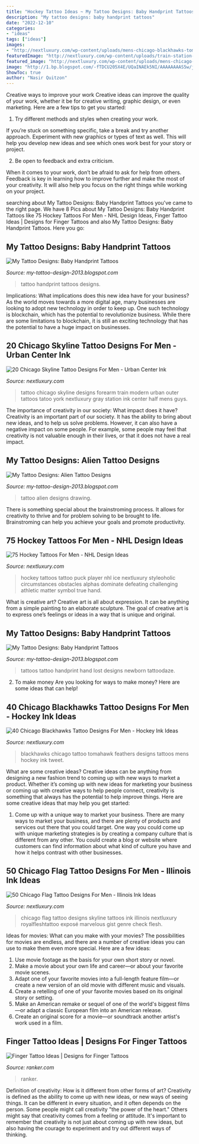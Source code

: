 ```yaml
---
title: "Hockey Tattoo Ideas ~ My Tattoo Designs: Baby Handprint Tattoos"
description: "My tattoo designs: baby handprint tattoos"
date: "2022-12-10"
categories:
- "ideas"
tags: ["ideas"]
images:
- "http://nextluxury.com/wp-content/uploads/mens-chicago-blackhawks-tomahawk-and-feathers-chest-tattoos.jpg"
featuredImage: "http://nextluxury.com/wp-content/uploads/train-station-chicago-skyline-tattoo-for-men-on-outer-forearm.jpg"
featured_image: "http://nextluxury.com/wp-content/uploads/mens-chicago-blackhawks-tomahawk-and-feathers-chest-tattoos.jpg"
image: "http://1.bp.blogspot.com/-fTDCU205X4E/UQaINAEk5NI/AAAAAAAAS5w/j9lrSUdmHDg/s1600/Alien_drawing_for_tattoo_by_DREAMandDIFFER.jpg"
ShowToc: true
author: "Nasir Quitzon"
---
```



Creative ways to improve your work
Creative ideas can improve the quality of your work, whether it be for creative writing, graphic design, or even marketing. Here are a few tips to get you started:
1. Try different methods and styles when creating your work.

If you’re stuck on something specific, take a break and try another approach. Experiment with new graphics or types of text as well. This will help you develop new ideas and see which ones work best for your story or project.

2. Be open to feedback and extra criticism.

When it comes to your work, don’t be afraid to ask for help from others. Feedback is key in learning how to improve further and make the most of your creativity. It will also help you focus on the right things while working on your project.


	

		
searching about My Tattoo Designs: Baby Handprint Tattoos you've came to the right page. We have 8 Pics about My Tattoo Designs: Baby Handprint Tattoos like 75 Hockey Tattoos For Men - NHL Design Ideas, Finger Tattoo Ideas | Designs for Finger Tattoos and also My Tattoo Designs: Baby Handprint Tattoos. Here you go:
		
    
## My Tattoo Designs: Baby Handprint Tattoos

<img loading=lazy src="http://3.bp.blogspot.com/-WW8AsUbd2_w/UQaPtKHZ_HI/AAAAAAAAUJY/cxTOpqGNWUg/s1600/004_l.jpg" onerror="this.onerror=null;this.src='https://tse3.mm.bing.net/th?id=OIP.XB8Pwy-XhDonEDzDX9GC4wHaJ4&amp;pid=15.1';" alt="My Tattoo Designs: Baby Handprint Tattoos">

_Source: my-tattoo-design-2013.blogspot.com_

>tattoo handprint tattoos designs. 

	

Implications: What implications does this new idea have for your business?
As the world moves towards a more digital age, many businesses are looking to adopt new technology in order to keep up. One such technology is blockchain, which has the potential to revolutionize business. While there are some limitations to blockchain, it is still an exciting technology that has the potential to have a huge impact on businesses.

    
## 20 Chicago Skyline Tattoo Designs For Men - Urban Center Ink

<img loading=lazy src="http://nextluxury.com/wp-content/uploads/train-station-chicago-skyline-tattoo-for-men-on-outer-forearm.jpg" onerror="this.onerror=null;this.src='https://tse4.mm.bing.net/th?id=OIP.IEm4wCK8LRQmYq3k2tACNAHaHa&amp;pid=15.1';" alt="20 Chicago Skyline Tattoo Designs For Men - Urban Center Ink">

_Source: nextluxury.com_

>tattoo chicago skyline designs forearm train modern urban outer tattoos tatoo york nextluxury gray station ink center half mens guys. 

	

The importance of creativity in our society: What impact does it have?
Creativity is an important part of our society. It has the ability to bring about new ideas, and to help us solve problems. However, it can also have a negative impact on some people. For example, some people may feel that creativity is not valuable enough in their lives, or that it does not have a real impact.

    
## My Tattoo Designs: Alien Tattoo Designs

<img loading=lazy src="http://1.bp.blogspot.com/-fTDCU205X4E/UQaINAEk5NI/AAAAAAAAS5w/j9lrSUdmHDg/s1600/Alien_drawing_for_tattoo_by_DREAMandDIFFER.jpg" onerror="this.onerror=null;this.src='https://tse2.mm.bing.net/th?id=OIP.S5QXt7Fk8r3I9JpKe0ItEgHaJ4&amp;pid=15.1';" alt="My Tattoo Designs: Alien Tattoo Designs">

_Source: my-tattoo-design-2013.blogspot.com_

>tattoo alien designs drawing. 

	

There is something special about the brainstroming process. It allows for creativity to thrive and for problem solving to be brought to life. Brainstroming can help you achieve your goals and promote productivity.

    
## 75 Hockey Tattoos For Men - NHL Design Ideas

<img loading=lazy src="http://nextluxury.com/wp-content/uploads/flying-puck-with-hockey-player-guys-forearm-tattoos.jpg" onerror="this.onerror=null;this.src='https://tse3.mm.bing.net/th?id=OIP.nBkKNfVV2_nJPwBOVDo8LgHaIW&amp;pid=15.1';" alt="75 Hockey Tattoos For Men - NHL Design Ideas">

_Source: nextluxury.com_

>hockey tattoos tattoo puck player nhl ice nextluxury styleoholic circumstances obstacles alphas dominate defeating challenging athletic matter symbol true hand. 

	

What is creative art?
Creative art is all about expression. It can be anything from a simple painting to an elaborate sculpture. The goal of creative art is to express one’s feelings or ideas in a way that is unique and original.

    
## My Tattoo Designs: Baby Handprint Tattoos

<img loading=lazy src="http://2.bp.blogspot.com/-fD0VeVBh_OI/UQaQA_9XiQI/AAAAAAAAUR0/ZXkOqRcXkJo/s1600/Hand+prints+copy.jpg" onerror="this.onerror=null;this.src='https://tse3.mm.bing.net/th?id=OIP.S02aIcT1bjdnTgJ9mRYINgHaE6&amp;pid=15.1';" alt="My Tattoo Designs: Baby Handprint Tattoos">

_Source: my-tattoo-design-2013.blogspot.com_

>tattoos tattoo handprint hand lost designs newborn tattoodaze. 

	

2. To make money
Are you looking for ways to make money? Here are some ideas that can help!

    
## 40 Chicago Blackhawks Tattoo Designs For Men - Hockey Ink Ideas

<img loading=lazy src="http://nextluxury.com/wp-content/uploads/mens-chicago-blackhawks-tomahawk-and-feathers-chest-tattoos.jpg" onerror="this.onerror=null;this.src='https://tse2.mm.bing.net/th?id=OIP.5yGHMd0WR1U1pqWfeZKiEQHaHa&amp;pid=15.1';" alt="40 Chicago Blackhawks Tattoo Designs For Men - Hockey Ink Ideas">

_Source: nextluxury.com_

>blackhawks chicago tattoo tomahawk feathers designs tattoos mens hockey ink tweet. 

	

What are some creative ideas?
Creative ideas can be anything from designing a new fashion trend to coming up with new ways to market a product. Whether it’s coming up with new ideas for marketing your business or coming up with creative ways to help people connect, creativity is something that always has the potential to help improve things. Here are some creative ideas that may help you get started: 
1. Come up with a unique way to market your business. There are many ways to market your business, and there are plenty of products and services out there that you could target. One way you could come up with unique marketing strategies is by creating a company culture that is different from any other. You could create a blog or website where customers can find information about what kind of culture you have and how it helps contrast with other businesses.

    
## 50 Chicago Flag Tattoo Designs For Men - Illinois Ink Ideas

<img loading=lazy src="http://nextluxury.com/wp-content/uploads/guys-simple-chicago-flag-with-black-ink-sykline-bicep-tattoos.jpg" onerror="this.onerror=null;this.src='https://tse2.mm.bing.net/th?id=OIP.siC2ko7bhNtFECuxBXDz7gHaHa&amp;pid=15.1';" alt="50 Chicago Flag Tattoo Designs For Men - Illinois Ink Ideas">

_Source: nextluxury.com_

>chicago flag tattoo designs skyline tattoos ink illinois nextluxury royalfleshtattoo exposé marvelous gist genre check flesh. 

	

Ideas for movies: What can you make with your movies?
The possibilities for movies are endless, and there are a number of creative ideas you can use to make them even more special. Here are a few ideas:
1. Use movie footage as the basis for your own short story or novel.
2. Make a movie about your own life and career—or about your favorite movie scenes.
3. Adapt one of your favorite movies into a full-length feature film—or create a new version of an old movie with different music and visuals.
4. Create a retelling of one of your favorite movies based on its original story or setting.
5. Make an American remake or sequel of one of the world's biggest films—or adapt a classic European film into an American release.
6. Create an original score for a movie—or soundtrack another artist's work used in a film.
    
## Finger Tattoo Ideas | Designs For Finger Tattoos

<img loading=lazy src="https://imgix.ranker.com/list_og_img/114/2274140/original/finger-tattoo-ideas-u2?fm=pjpg&amp;q=80" onerror="this.onerror=null;this.src='https://tse4.mm.bing.net/th?id=OIP.jJPgaSW9zYzcloM6Vj0G4AHaD4&amp;pid=15.1';" alt="Finger Tattoo Ideas | Designs for Finger Tattoos">

_Source: ranker.com_

>ranker. 

	

Definition of creativity: How is it different from other forms of art?
Creativity is defined as the ability to come up with new ideas, or new ways of seeing things. It can be different in every situation, and it often depends on the person. Some people might call creativity "the power of the heart." Others might say that creativity comes from a feeling or attitude. It's important to remember that creativity is not just about coming up with new ideas, but also having the courage to experiment and try out different ways of thinking.

